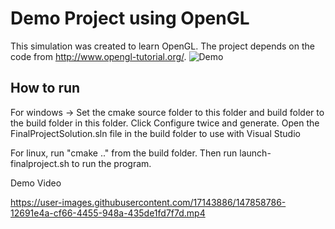 # Demo Project using OpenGL

This simulation was created to learn OpenGL. The project depends on the code from http://www.opengl-tutorial.org/.
![Demo](Animation.gif)

## How to run

For windows -> Set the cmake source folder to this folder and build folder to the build folder in this folder. Click Configure twice and generate. Open the FinalProjectSolution.sln file in the build folder to use with Visual Studio

For linux, run "cmake .." from the build folder. Then run launch-finalproject.sh to run the program.


Demo Video



https://user-images.githubusercontent.com/17143886/147858786-12691e4a-cf66-4455-948a-435de1fd7f7d.mp4

